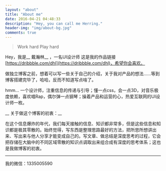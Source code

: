 ```yaml
---
layout: "about"
title: "About me"
date: 2016-04-21 04:48:33
description: "Hey, you can call me Herring."
header-img: "img/about-bg.jpg"
comments: true
---
```



>Work hard
>Play hard

Hey，我是__ 戴瀚林__ ，一名UI设计师
这是我的作品链接 [https://dribbble.com/dhl](https://dribbble.com/dhl)，希望你会喜欢。

做独立博客之前，想着可以写一些关于自己的介绍，关于我对产品的想法......等到博客搭建完毕了，哈哈，反而不知道写点啥了。

hmm... 一个设计师，注重信息的传递与引导；懂一点css，会一点3D，对音乐极度依赖，喜欢唱Rap，偶尔弹一点钢琴；操着产品和运营的心，热爱互联网的UI设计师一枚。

__ 关于做这个博客的初衷：__ 

在这个信息爆炸的年代，我们每天接触的信息、知识都非常多，但是这些信息和知识都是极其零散的。始终觉得，写东西是整理思路最好的方法，把所思所想讲出来、写出来与他人分享才能变成自己的。写文章、做总结是深度思考的过程，它会把存储在大脑中的不同区域零散的知识点调取出来组合成有深度的思考体系；这也是我做博客的初衷。

---

我的微信：1335005590